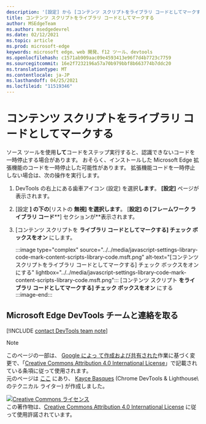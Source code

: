 ```yaml
---
description: '[設定] から [コンテンツ スクリプトをライブラリ コードとしてマークする] を有効>フレームワーク ライブラリ コードを使用します。'
title: コンテンツ スクリプトをライブラリ コードとしてマークする
author: MSEdgeTeam
ms.author: msedgedevrel
ms.date: 02/12/2021
ms.topic: article
ms.prod: microsoft-edge
keywords: microsoft edge、web 開発、f12 ツール、devtools
ms.openlocfilehash: c1571ab909aac09e4593413e96f7d4b7723c7759
ms.sourcegitcommit: 16e2f7232196a57a70b979bbf8b663774b7ddc20
ms.translationtype: MT
ms.contentlocale: ja-JP
ms.lasthandoff: 04/25/2021
ms.locfileid: "11519346"
---
```

<!-- Copyright Kayce Basques 

   Licensed under the Apache License, Version 2.0 (the "License");
   you may not use this file except in compliance with the License.
   You may obtain a copy of the License at

       https://www.apache.org/licenses/LICENSE-2.0

   Unless required by applicable law or agreed to in writing, software
   distributed under the License is distributed on an "AS IS" BASIS,
   WITHOUT WARRANTIES OR CONDITIONS OF ANY KIND, either express or implied.
   See the License for the specific language governing permissions and
   limitations under the License.  -->

# <a name="mark-content-scripts-as-library-code"></a>コンテンツ スクリプトをライブラリ コードとしてマークする  

ソース ツールを使用**して**コードを[][DevToolsJavascriptStepThroughCode]ステップ実行すると、認識できないコードを一時停止する場合があります。  おそらく、インストールした Microsoft Edge 拡張機能のコードを一時停止した可能性があります。  拡張機能コードを一時停止しない場合は、次の操作を実行します。  

1.  DevTools の右上にある歯車アイコン (設定) を選択**します**。  **[設定]** ページが表示されます。  
1.  [設定 **] の下の**[リストの **無視] を選択します**。  [**設定] の [フレームワーク ライブラリ コード****] セクションが**表示されます。  
1.  [コンテンツ スクリプトを **ライブラリ コードとしてマークする] チェック ボックスをオン** にします。  
    
    :::image type="complex" source="../../media/javascript-settings-library-code-mark-content-scripts-library-code.msft.png" alt-text="[コンテンツ スクリプトをライブラリ コードとしてマークする] チェック ボックスをオンにする" lightbox="../../media/javascript-settings-library-code-mark-content-scripts-library-code.msft.png":::
       [コンテンツ スクリプト **をライブラリ コードとしてマークする] チェック ボックスをオン** にする  
    :::image-end:::  
    
## <a name="getting-in-touch-with-the-microsoft-edge-devtools-team"></a>Microsoft Edge DevTools チームと連絡を取る  

[!INCLUDE [contact DevTools team note](../../includes/contact-devtools-team-note.md)]  

<!-- links -->  

[DevToolsJavascriptStepThroughCode]: ../index.md#step-4-step-through-the-code "手順 4: コードをステップ実行する - Microsoft Edge DevTools の JavaScript のデバッグの|Microsoft Docs"  

> [!NOTE]
> このページの一部は、 [Google によっ て作成および共有された][GoogleSitePolicies]作業に基づく変更で、「[Creative Commons Attribution 4.0 International License][CCA4IL]」で記載されている条項に従って使用されます。  
> 元のページは [ここ](https://developers.google.com/web/tools/chrome-devtools/javascript/guides/blackbox-chrome-extension-scripts) にあり、 [Kayce Basques][KayceBasques] \(Chrome DevTools \& Lighthouse\ のテクニカル ライター) が作成しました。  

[![Creative Commons ライセンス][CCby4Image]][CCA4IL]  
この著作物は、[Creative Commons Attribution 4.0 International License][CCA4IL] に従って使用許諾されています。  

[CCA4IL]: https://creativecommons.org/licenses/by/4.0  
[CCby4Image]: https://i.creativecommons.org/l/by/4.0/88x31.png  
[GoogleSitePolicies]: https://developers.google.com/terms/site-policies  
[KayceBasques]: https://developers.google.com/web/resources/contributors/kaycebasques  
